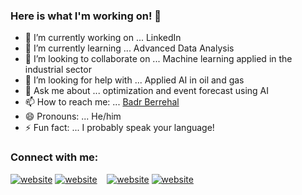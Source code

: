 ### Here is what I'm working on! 👋


- 🔭 I’m currently working on ... LinkedIn
- 🌱 I’m currently learning ... Advanced Data Analysis
- 👯 I’m looking to collaborate on ... Machine learning applied in the industrial sector
- 🤔 I’m looking for help with ... Applied AI in oil and gas
- 💬 Ask me about ... optimization and event forecast using AI
- 📫 How to reach me: ... [Badr Berrehal](https://www.linkedin.com/in/badreddine-berrehal-a51010175)
- 😄 Pronouns: ... He/him
- ⚡ Fun fact: ... I probably speak your language! 

### Connect with me:


[![website](./img/twitter-light.svg)](https://twitter.com/codestackr#gh-light-mode-only)
[![website](./img/twitter-dark.svg)](https://twitter.com/codestackr#gh-dark-mode-only)
&nbsp;&nbsp;
[![website](./img/linkedin-light.svg)](https://www.linkedin.com/in/badreddine-berrehal-a51010175-light-mode-only)
[![website](./img/linkedin-dark.svg)](https://www.linkedin.com/in/badreddine-berrehal-a51010175-dark-mode-only)
&nbsp;&nbsp;
